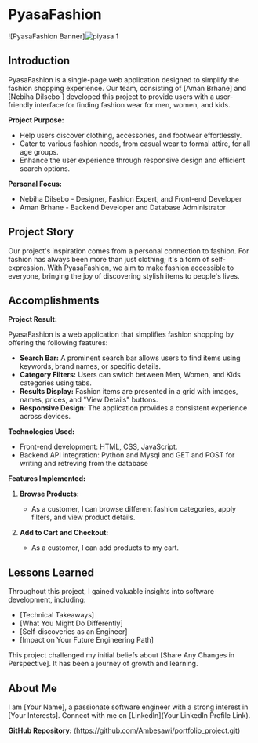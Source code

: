 # PyasaFashion

![PyasaFashion Banner]![piyasa 1](https://github.com/Ambesawi/portfolio_project/assets/117799650/ca487db7-0b2c-4f7d-9d02-6c52c1ab4a34)


## Introduction

PyasaFashion is a single-page web application designed to simplify the fashion shopping experience. Our team, consisting of [Aman Brhane] and [Nebiha Dilsebo ] developed this project to provide users with a user-friendly interface for finding fashion wear for men, women, and kids. 

**Project Purpose:**
- Help users discover clothing, accessories, and footwear effortlessly.
- Cater to various fashion needs, from casual wear to formal attire, for all age groups.
- Enhance the user experience through responsive design and efficient search options.

**Personal Focus:**
- 	Nebiha Dilsebo - Designer, Fashion Expert, and Front-end Developer
- 	Aman Brhane - Backend Developer and Database Administrator


## Project Story

Our project's inspiration comes from a personal connection to fashion. For  fashion has always been more than just clothing; it's a form of self-expression. With PyasaFashion, we aim to make fashion accessible to everyone, bringing the joy of discovering stylish items to people's lives.

## Accomplishments

**Project Result:**

PyasaFashion is a web application that simplifies fashion shopping by offering the following features:

- **Search Bar:** A prominent search bar allows users to find items using keywords, brand names, or specific details.
- **Category Filters:** Users can switch between Men, Women, and Kids categories using tabs.
- **Results Display:** Fashion items are presented in a grid with images, names, prices, and "View Details" buttons.
- **Responsive Design:** The application provides a consistent experience across devices.

**Technologies Used:**

- Front-end development: HTML, CSS, JavaScript.
- Backend API integration: Python and Mysql and GET and POST for writing and retreving from the database

**Features Implemented:**

1. **Browse Products:**
   - As a customer, I can browse different fashion categories, apply filters, and view product details.
   
2. **Add to Cart and Checkout:**
   - As a customer, I can add products to my cart.

## Lessons Learned

Throughout this project, I gained valuable insights into software development, including:

- [Technical Takeaways]
- [What You Might Do Differently]
- [Self-discoveries as an Engineer]
- [Impact on Your Future Engineering Path]

This project challenged my initial beliefs about [Share Any Changes in Perspective]. It has been a journey of growth and learning.

## About Me

I am [Your Name], a passionate software engineer with a strong interest in [Your Interests]. Connect with me on [LinkedIn](Your LinkedIn Profile Link).

**GitHub Repository:** (https://github.com/Ambesawi/portfolio_project.git)

